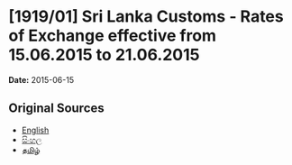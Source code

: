 # [1919/01] Sri Lanka Customs - Rates of Exchange effective from 15.06.2015 to 21.06.2015

**Date:** 2015-06-15

## Original Sources

- [English](https://documents.gov.lk/view/extra-gazettes/2015/6/1919-01_E.pdf)
- [සිංහල](https://documents.gov.lk/view/extra-gazettes/2015/6/1919-01_S.pdf)
- [தமிழ்](https://documents.gov.lk/view/extra-gazettes/2015/6/1919-01_T.pdf)
